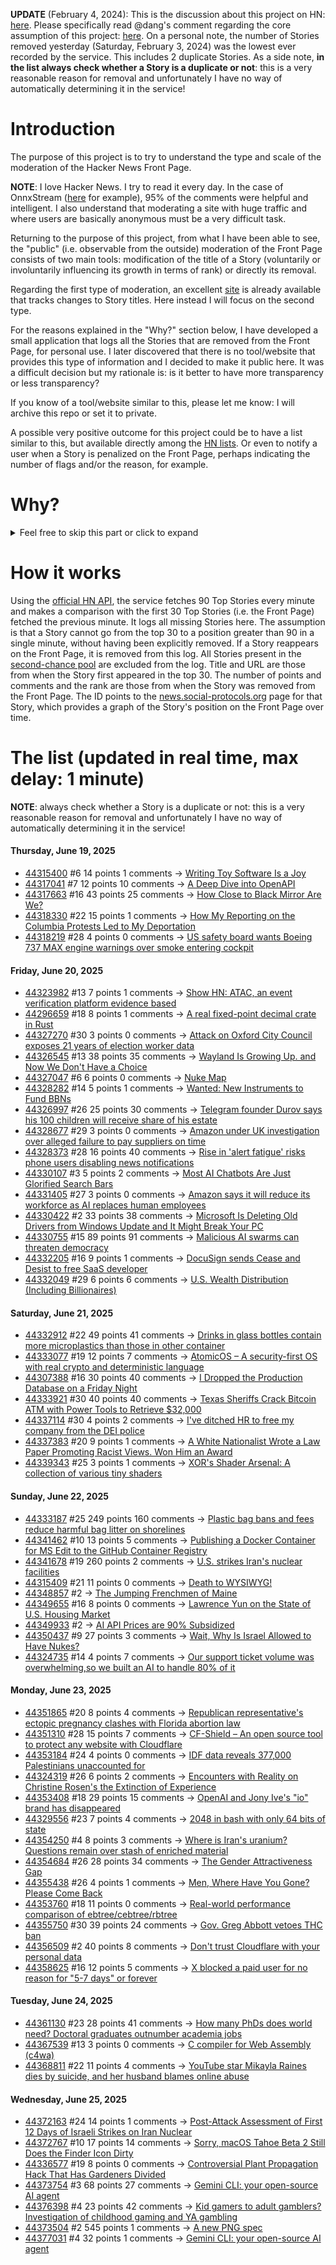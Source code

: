 **UPDATE** (February 4, 2024): This is the discussion about this project on HN: [here](https://news.ycombinator.com/item?id=39230513). Please specifically read @dang's comment regarding the core assumption of this project: [here](https://news.ycombinator.com/item?id=39231537). On a personal note, the number of Stories removed yesterday (Saturday, February 3, 2024) was the lowest ever recorded by the service. This includes 2 duplicate Stories. As a side note, **in the list always check whether a Story is a duplicate or not**: this is a very reasonable reason for removal and unfortunately I have no way of automatically determining it in the service!

# Introduction

The purpose of this project is to try to understand the type and scale of the moderation of the Hacker News Front Page.

**NOTE**: I love Hacker News. I try to read it every day. In the case of OnnxStream ([here](https://news.ycombinator.com/item?id=37752632) for example), 95% of the comments were helpful and intelligent. I also understand that moderating a site with huge traffic and where users are basically anonymous must be a very difficult task.

Returning to the purpose of this project, from what I have been able to see, the "public" (i.e. observable from the outside) moderation of the Front Page consists of two main tools: modification of the title of a Story (voluntarily or involuntarily influencing its growth in terms of rank) or directly its removal.

Regarding the first type of moderation, an excellent [site](https://hackernewstitles.netlify.app/) is already available that tracks changes to Story titles. Here instead I will focus on the second type.

For the reasons explained in the "Why?" section below, I have developed a small application that logs all the Stories that are removed from the Front Page, for personal use. I later discovered that there is no tool/website that provides this type of information and I decided to make it public here. It was a difficult decision but my rationale is: is it better to have more transparency or less transparency?

If you know of a tool/website similar to this, please let me know: I will archive this repo or set it to private.

A possible very positive outcome for this project could be to have a list similar to this, but available directly among the [HN lists](https://news.ycombinator.com/lists). Or even to notify a user when a Story is penalized on the Front Page, perhaps indicating the number of flags and/or the reason, for example.

# Why?

<details>
<summary>Feel free to skip this part or click to expand</summary>

A friend of mine posted two Stories on Hacker News related to OnnxStream (31 days apart), the first related to SDXL Turbo support and the second related to TinyLlama and Mistral 7B support.

In the case of the [first](https://news.ycombinator.com/item?id=38646969), the Story was among the first on the Front Page, until its title was changed from "Stable Diffusion Turbo on a Raspberry Pi Zero 2 generates an image in 29 minutes" to "OnnxStream: Stable Diffusion XL 1.0 Base on a Raspberry Pi Zero 2". This effectively "killed" the Story. One user pointed out that the new title didn't reflect the spirit of the Story (thanks @practice9).

In the case of the [second](https://news.ycombinator.com/item?id=38991145), the Story was in third place on the Front Page, less than an hour after the submission. In this case it was simply removed from the Front Page.

Having discovered this, perplexed, I sent an email to the moderator. @dang, who was very kind and quick in his response, explained to me that the Story had been flagged by users even without being explicitly [flagged], and that he could therefore only hypothesize the causes of the flag. His hypothesis was that (some?) users might be fed up with news related to LLMs.

While I have no reason to doubt Daniel's good faith, it's hard to believe that HN users would be tired of LLM-related news.

So I decided to develop a small console application to determine the frequency of this phenomenon (actually I was also motivated by the prospect of writing some C# code, after more than 2 years of complete abstinence). I subsequently discovered that there were no tools/websites that monitored this specific phenomenon and I therefore decided to make it public here.

</details>

# How it works

Using the [official HN API](https://github.com/HackerNews/API), the service fetches 90 Top Stories every minute and makes a comparison with the first 30 Top Stories (i.e. the Front Page) fetched the previous minute. It logs all missing Stories here. The assumption is that a Story cannot go from the top 30 to a position greater than 90 in a single minute, without having been explicitly removed. If a Story reappears on the Front Page, it is removed from this log. All Stories present in the [second-chance pool](https://news.ycombinator.com/pool) are excluded from the log. Title and URL are those from when the Story first appeared in the top 30. The number of points and comments and the rank are those from when the Story was removed from the Front Page. The ID points to the [news.social-protocols.org](https://news.social-protocols.org) page for that Story, which provides a graph of the Story's position on the Front Page over time.

# The list (updated in real time, max delay: 1 minute)

**NOTE**: always check whether a Story is a duplicate or not: this is a very reasonable reason for removal and unfortunately I have no way of automatically determining it in the service!

#### **Thursday, June 19, 2025**
<!-- HN:44315400:start -->
* [44315400](https://news.social-protocols.org/stats?id=44315400) #6 14 points 1 comments -> [Writing Toy Software Is a Joy](https://blog.jsbarretto.com/post/software-is-joy)<!-- HN:44315400:end --><!-- HN:44317041:start -->
* [44317041](https://news.social-protocols.org/stats?id=44317041) #7 12 points 10 comments -> [A Deep Dive into OpenAPI](https://www.deployhq.com/blog/unlocking-seamless-development-and-collaboration-a-deep-dive-into-openapi)<!-- HN:44317041:end --><!-- HN:44317663:start -->
* [44317663](https://news.social-protocols.org/stats?id=44317663) #16 43 points 25 comments -> [How Close to Black Mirror Are We?](https://www.howclosetoblackmirror.com/)<!-- HN:44317663:end --><!-- HN:44318330:start -->
* [44318330](https://news.social-protocols.org/stats?id=44318330) #22 15 points 1 comments -> [How My Reporting on the Columbia Protests Led to My Deportation](https://www.newyorker.com/news/the-lede/how-my-reporting-on-the-columbia-protests-led-to-my-deportation)<!-- HN:44318330:end --><!-- HN:44318219:start -->
* [44318219](https://news.social-protocols.org/stats?id=44318219) #28 4 points 0 comments -> [US safety board wants Boeing 737 MAX engine warnings over smoke entering cockpit](https://www.reuters.com/world/us/ntsb-wants-action-cfm-leap-1b-engines-over-smoke-entering-cockpit-2025-06-18/)<!-- HN:44318219:end -->
#### **Friday, June 20, 2025**
<!-- HN:44323982:start -->
* [44323982](https://news.social-protocols.org/stats?id=44323982) #13 7 points 1 comments -> [Show HN: ATAC, an event verification platform evidence based](https://atac.seraum.com)<!-- HN:44323982:end --><!-- HN:44296659:start -->
* [44296659](https://news.social-protocols.org/stats?id=44296659) #18 8 points 1 comments -> [A real fixed-point decimal crate in Rust](https://github.com/WuBingzheng/primitive_fixed_point_decimal)<!-- HN:44296659:end --><!-- HN:44327270:start -->
* [44327270](https://news.social-protocols.org/stats?id=44327270) #30 3 points 0 comments -> [Attack on Oxford City Council exposes 21 years of election worker data](https://www.theregister.com/2025/06/20/oxford_city_council_breach/)<!-- HN:44327270:end --><!-- HN:44326545:start -->
* [44326545](https://news.social-protocols.org/stats?id=44326545) #13 38 points 35 comments -> [Wayland Is Growing Up. and Now We Don't Have a Choice](https://fireborn.mataroa.blog/blog/i-want-to-love-linux-it-doesnt-love-me-back-post-4-wayland-is-growing-up-and-now-we-dont-have-a-choice/)<!-- HN:44326545:end --><!-- HN:44327047:start -->
* [44327047](https://news.social-protocols.org/stats?id=44327047) #6 6 points 0 comments -> [Nuke Map](https://nuclearsecrecy.com/nukemap/)<!-- HN:44327047:end --><!-- HN:44328282:start -->
* [44328282](https://news.social-protocols.org/stats?id=44328282) #14 5 points 1 comments -> [Wanted: New Instruments to Fund BBNs](https://www.freaktakes.com/p/wanted-new-instruments-to-fund-bbns)<!-- HN:44328282:end --><!-- HN:44326997:start -->
* [44326997](https://news.social-protocols.org/stats?id=44326997) #26 25 points 30 comments -> [Telegram founder Durov says his 100 children will receive share of his estate](https://www.cnn.com/2025/06/20/tech/durov-100-children-inheritance-scli-intl)<!-- HN:44326997:end --><!-- HN:44328677:start -->
* [44328677](https://news.social-protocols.org/stats?id=44328677) #29 3 points 0 comments -> [Amazon under UK investigation over alleged failure to pay suppliers on time](https://www.theguardian.com/technology/2025/jun/20/amazon-uk-investigation-alleged-failure-to-pay-groceries-suppliers-on-time)<!-- HN:44328677:end --><!-- HN:44328373:start -->
* [44328373](https://news.social-protocols.org/stats?id=44328373) #28 16 points 40 comments -> [Rise in 'alert fatigue' risks phone users disabling news notifications](https://www.theguardian.com/media/2025/jun/20/increase-alert-fatigue-phone-users-disable-news-notifications-study-finds)<!-- HN:44328373:end --><!-- HN:44330107:start -->
* [44330107](https://news.social-protocols.org/stats?id=44330107) #3 5 points 2 comments -> [Most AI Chatbots Are Just Glorified Search Bars](https://www.kasp.chat/)<!-- HN:44330107:end --><!-- HN:44331405:start -->
* [44331405](https://news.social-protocols.org/stats?id=44331405) #27 3 points 0 comments -> [Amazon says it will reduce its workforce as AI replaces human employees](https://www.cnn.com/2025/06/17/business/amazon-ai-human-employees-jobs)<!-- HN:44331405:end --><!-- HN:44330422:start -->
* [44330422](https://news.social-protocols.org/stats?id=44330422) #2 33 points 38 comments -> [Microsoft Is Deleting Old Drivers from Windows Update and It Might Break Your PC](https://nerds.xyz/2025/06/microsoft-driver-removal-windows-update-legacy-hardware-breaking/)<!-- HN:44330422:end --><!-- HN:44330755:start -->
* [44330755](https://news.social-protocols.org/stats?id=44330755) #15 89 points 91 comments -> [Malicious AI swarms can threaten democracy](https://osf.io/preprints/osf/qm9yk_v2)<!-- HN:44330755:end --><!-- HN:44332205:start -->
* [44332205](https://news.social-protocols.org/stats?id=44332205) #16 9 points 1 comments -> [DocuSign sends Cease and Desist to free SaaS developer](https://twitter.com/AzianMike/status/1935671153076678983)<!-- HN:44332205:end --><!-- HN:44332049:start -->
* [44332049](https://news.social-protocols.org/stats?id=44332049) #29 6 points 6 comments -> [U.S. Wealth Distribution (Including Billionaires)](https://joshworth.com/dev/wealthgap/)<!-- HN:44332049:end -->
#### **Saturday, June 21, 2025**
<!-- HN:44332912:start -->
* [44332912](https://news.social-protocols.org/stats?id=44332912) #22 49 points 41 comments -> [Drinks in glass bottles contain more microplastics than those in other container](https://www.anses.fr/en/content/drinks-glass-bottles-contain-more-microplastics-those-other-containers)<!-- HN:44332912:end --><!-- HN:44333077:start -->
* [44333077](https://news.social-protocols.org/stats?id=44333077) #19 12 points 7 comments -> [AtomicOS – A security-first OS with real crypto and deterministic language](https://github.com/ipenas-cl/AtomicOs)<!-- HN:44333077:end --><!-- HN:44307388:start -->
* [44307388](https://news.social-protocols.org/stats?id=44307388) #16 30 points 40 comments -> [I Dropped the Production Database on a Friday Night](https://vince.beehiiv.com/p/how-i-dropped-the-production-database-on-a-friday-night)<!-- HN:44307388:end --><!-- HN:44333921:start -->
* [44333921](https://news.social-protocols.org/stats?id=44333921) #30 40 points 40 comments -> [Texas Sheriffs Crack Bitcoin ATM with Power Tools to Retrieve $32,000](https://decrypt.co/326308/texas-sheriffs-crack-bitcoin-atm-with-power-tools-to-retrieve-32000)<!-- HN:44333921:end --><!-- HN:44337114:start -->
* [44337114](https://news.social-protocols.org/stats?id=44337114) #30 4 points 2 comments -> [I've ditched HR to free my company from the DEI police](https://nypost.com/2025/06/20/opinion/ive-ditched-hr-to-free-my-company-from-the-dei-police/)<!-- HN:44337114:end --><!-- HN:44337383:start -->
* [44337383](https://news.social-protocols.org/stats?id=44337383) #20 9 points 1 comments -> [A White Nationalist Wrote a Law Paper Promoting Racist Views. Won Him an Award](https://www.nytimes.com/2025/06/21/us/white-supremacist-university-of-florida-paper.html)<!-- HN:44337383:end --><!-- HN:44339343:start -->
* [44339343](https://news.social-protocols.org/stats?id=44339343) #25 3 points 1 comments -> [XOR's Shader Arsenal: A collection of various tiny shaders](https://www.xordev.com/arsenal)<!-- HN:44339343:end -->
#### **Sunday, June 22, 2025**
<!-- HN:44333187:start -->
* [44333187](https://news.social-protocols.org/stats?id=44333187) #25 249 points 160 comments -> [Plastic bag bans and fees reduce harmful bag litter on shorelines](https://www.science.org/doi/10.1126/science.adp9274)<!-- HN:44333187:end --><!-- HN:44341462:start -->
* [44341462](https://news.social-protocols.org/stats?id=44341462) #10 13 points 5 comments -> [Publishing a Docker Container for MS Edit to the GitHub Container Registry](https://til.simonwillison.net/github/container-registry)<!-- HN:44341462:end --><!-- HN:44341678:start -->
* [44341678](https://news.social-protocols.org/stats?id=44341678) #19 260 points 2 comments -> [U.S. strikes Iran's nuclear facilities](https://www.axios.com/2025/06/21/us-strike-iran-nuclear-israel-trump)<!-- HN:44341678:end --><!-- HN:44315409:start -->
* [44315409](https://news.social-protocols.org/stats?id=44315409) #21 11 points 0 comments -> [Death to WYSIWYG!](https://ratfactor.com/htmlwarden/death-to-wysiwyg)<!-- HN:44315409:end --><!-- HN:44348857:start -->
* [44348857](https://news.social-protocols.org/stats?id=44348857) #2 -> [The Jumping Frenchmen of Maine](https://www.amusingplanet.com/2025/06/the-jumping-frenchmen-of-maine.html)<!-- HN:44348857:end --><!-- HN:44349655:start -->
* [44349655](https://news.social-protocols.org/stats?id=44349655) #16 8 points 0 comments -> [Lawrence Yun on the State of U.S. Housing Market](https://www.c-span.org/program/washington-journal/lawrence-yun-on-the-state-of-us-housing-market/661482)<!-- HN:44349655:end --><!-- HN:44349933:start -->
* [44349933](https://news.social-protocols.org/stats?id=44349933) #2 -> [AI API Prices are 90% Subsidized](https://tinyml.substack.com/p/the-unsustainable-economics-of-llm)<!-- HN:44349933:end --><!-- HN:44350437:start -->
* [44350437](https://news.social-protocols.org/stats?id=44350437) #9 27 points 3 comments -> [Wait, Why Is Israel Allowed to Have Nukes?](https://www.currentaffairs.org/news/wait-why-is-israel-allowed-to-have-nukes)<!-- HN:44350437:end --><!-- HN:44324735:start -->
* [44324735](https://news.social-protocols.org/stats?id=44324735) #14 4 points 7 comments -> [Our support ticket volume was overwhelming,so we built an AI to handle 80% of it](https://www.kasp.chat/)<!-- HN:44324735:end -->
#### **Monday, June 23, 2025**
<!-- HN:44351865:start -->
* [44351865](https://news.social-protocols.org/stats?id=44351865) #20 8 points 4 comments -> [Republican representative's ectopic pregnancy clashes with Florida abortion law](https://www.theguardian.com/us-news/2025/jun/22/kat-cammack-republican-florida-abortion-law-ectopic-pregnancy)<!-- HN:44351865:end --><!-- HN:44351310:start -->
* [44351310](https://news.social-protocols.org/stats?id=44351310) #28 15 points 7 comments -> [CF-Shield – An open source tool to protect any website with Cloudflare](https://github.com/Sakura-sx/cf-shield)<!-- HN:44351310:end --><!-- HN:44353184:start -->
* [44353184](https://news.social-protocols.org/stats?id=44353184) #24 4 points 0 comments -> [IDF data reveals 377,000 Palestinians unaccounted for](https://medium.com/@m4xim1l1an/the-grim-arithmetic-idf-data-reveals-377-000-palestinians-unaccounted-for-59f747490e61)<!-- HN:44353184:end --><!-- HN:44324319:start -->
* [44324319](https://news.social-protocols.org/stats?id=44324319) #26 6 points 2 comments -> [Encounters with Reality on Christine Rosen's the Extinction of Experience](https://thepointmag.com/criticism/encounters-with-reality/)<!-- HN:44324319:end --><!-- HN:44353408:start -->
* [44353408](https://news.social-protocols.org/stats?id=44353408) #18 29 points 15 comments -> [OpenAI and Jony Ive's "io" brand has disappeared](https://www.theverge.com/news/690858/jony-ive-openai-sam-altman-ai-hardware)<!-- HN:44353408:end --><!-- HN:44329556:start -->
* [44329556](https://news.social-protocols.org/stats?id=44329556) #23 7 points 4 comments -> [2048 in bash with only 64 bits of state](https://github.com/izabera/bitwise-challenge-2048)<!-- HN:44329556:end --><!-- HN:44354250:start -->
* [44354250](https://news.social-protocols.org/stats?id=44354250) #4 8 points 3 comments -> [Where is Iran's uranium? Questions remain over stash of enriched material](https://www.ft.com/content/12a864cc-eeb8-4725-aed8-5ddff9ac588e)<!-- HN:44354250:end --><!-- HN:44354684:start -->
* [44354684](https://news.social-protocols.org/stats?id=44354684) #26 28 points 34 comments -> [The Gender Attractiveness Gap](https://www.biorxiv.org/content/10.1101/2025.05.21.655261v1)<!-- HN:44354684:end --><!-- HN:44355438:start -->
* [44355438](https://news.social-protocols.org/stats?id=44355438) #26 4 points 1 comments -> [Men, Where Have You Gone? Please Come Back](https://www.nytimes.com/2025/06/20/style/modern-love-men-where-have-you-gone-please-come-back.html)<!-- HN:44355438:end --><!-- HN:44353760:start -->
* [44353760](https://news.social-protocols.org/stats?id=44353760) #18 11 points 0 comments -> [Real-world performance comparison of ebtree/cebtree/rbtree](http://wtarreau.blogspot.com/2025/06/real-world-performance-comparison-of.html)<!-- HN:44353760:end --><!-- HN:44355750:start -->
* [44355750](https://news.social-protocols.org/stats?id=44355750) #30 39 points 24 comments -> [Gov. Greg Abbott vetoes THC ban](https://www.texastribune.org/2025/06/22/texas-thc-ban-bill-greg-abbott-veto-senate-bill-3/)<!-- HN:44355750:end --><!-- HN:44356509:start -->
* [44356509](https://news.social-protocols.org/stats?id=44356509) #2 40 points 8 comments -> [Don't trust Cloudflare with your personal data](https://shkspr.mobi/blog/2020/09/dont-trust-cloudflare-with-your-personal-data/)<!-- HN:44356509:end --><!-- HN:44358625:start -->
* [44358625](https://news.social-protocols.org/stats?id=44358625) #16 12 points 5 comments -> [X blocked a paid user for no reason for "5-7 days" or forever](https://substack.com/home/post/p-166662797)<!-- HN:44358625:end -->
#### **Tuesday, June 24, 2025**
<!-- HN:44361130:start -->
* [44361130](https://news.social-protocols.org/stats?id=44361130) #23 28 points 41 comments -> [How many PhDs does world need? Doctoral graduates outnumber academia jobs](https://www.nature.com/articles/d41586-025-01855-w)<!-- HN:44361130:end --><!-- HN:44367539:start -->
* [44367539](https://news.social-protocols.org/stats?id=44367539) #13 3 points 0 comments -> [C compiler for Web Assembly (c4wa)](https://github.com/kign/c4wa)<!-- HN:44367539:end --><!-- HN:44368811:start -->
* [44368811](https://news.social-protocols.org/stats?id=44368811) #22 11 points 4 comments -> [YouTube star Mikayla Raines dies by suicide, and her husband blames online abuse](https://www.nbcnews.com/news/obituaries/youtube-star-mikayla-raines-dies-suicide-29-husband-blames-online-abus-rcna214720)<!-- HN:44368811:end -->
#### **Wednesday, June 25, 2025**
<!-- HN:44372163:start -->
* [44372163](https://news.social-protocols.org/stats?id=44372163) #24 14 points 1 comments -> [Post-Attack Assessment of First 12 Days of Israeli Strikes on Iran Nuclear](https://isis-online.org/isis-reports/post-attack-assessment-of-the-first-12-days-of-israeli-strikes-on-iranian-nuclear-facilities)<!-- HN:44372163:end --><!-- HN:44372767:start -->
* [44372767](https://news.social-protocols.org/stats?id=44372767) #10 17 points 14 comments -> [Sorry, macOS Tahoe Beta 2 Still Does the Finder Icon Dirty](https://512pixels.net/2025/06/finder-icon-fixed/)<!-- HN:44372767:end --><!-- HN:44336577:start -->
* [44336577](https://news.social-protocols.org/stats?id=44336577) #19 8 points 0 comments -> [Controversial Plant Propagation Hack That Has Gardeners Divided](https://www.bhg.com/what-is-proplifting-11753036)<!-- HN:44336577:end --><!-- HN:44373754:start -->
* [44373754](https://news.social-protocols.org/stats?id=44373754) #3 68 points 27 comments -> [Gemini CLI: your open-source AI agent](https://blog.google/technology/developers/introducing-gemini-cli/)<!-- HN:44373754:end --><!-- HN:44376398:start -->
* [44376398](https://news.social-protocols.org/stats?id=44376398) #4 23 points 42 comments -> [Kid gamers to adult gamblers? Investigation of childhood gaming and YA gambling](https://www.tandfonline.com/doi/full/10.1080/14459795.2025.2488867)<!-- HN:44376398:end --><!-- HN:44373504:start -->
* [44373504](https://news.social-protocols.org/stats?id=44373504) #2 545 points 1 comments -> [A new PNG spec](https://www.programmax.net/articles/png-is-back/)<!-- HN:44373504:end --><!-- HN:44377031:start -->
* [44377031](https://news.social-protocols.org/stats?id=44377031) #4 32 points 1 comments -> [Gemini CLI: your open-source AI agent](https://blog.google/technology/developers/introducing-gemini-cli-open-source-ai-agent/)<!-- HN:44377031:end -->